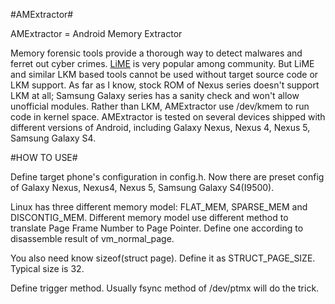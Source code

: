 #AMExtractor#

AMExtractor = Android Memory Extractor

Memory forensic tools provide a thorough way to detect malwares and ferret out cyber crimes. [LiME](https://github.com/504ensicsLabs/LiME) is very popular among community. But LiME and similar LKM based tools cannot be used without target source code or LKM support. 
As far as I know, stock ROM of Nexus series doesn't support LKM at all; Samsung Galaxy series has a sanity check and won't allow unofficial modules.
Rather than LKM, AMExtractor use /dev/kmem to run code in kernel space. AMExtractor is tested on several devices shipped with different versions of Android, including Galaxy Nexus, Nexus 4, Nexus 5, Samsung Galaxy S4.

#HOW TO USE#

Define target phone's configuration in config.h. Now there are preset config of Galaxy Nexus, Nexus4, Nexus 5, Samsung Galaxy S4(I9500).

Linux has three different memory model: FLAT_MEM, SPARSE_MEM and DISCONTIG_MEM. Different memory model
use different method to translate Page Frame Number to Page Pointer. Define one according to disassemble result of vm_normal_page.

You also need know sizeof(struct page). Define it as STRUCT_PAGE_SIZE. Typical size is 32.

Define trigger method. Usually fsync method of /dev/ptmx will do the trick.

